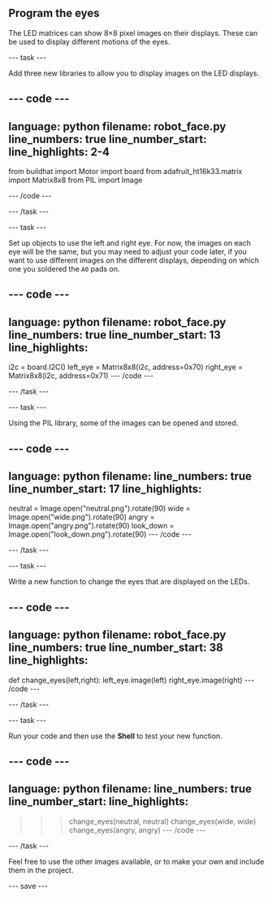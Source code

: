 ## Program the eyes

The LED matrices can show 8×8 pixel images on their displays. These can be used to display different motions of the eyes.

--- task ---

Add three new libraries to allow you to display images on the LED displays.

--- code ---
---
language: python
filename: robot_face.py
line_numbers: true
line_number_start: 
line_highlights: 2-4
---
from buildhat import Motor
import board
from adafruit_ht16k33.matrix import Matrix8x8
from PIL import Image

--- /code ---

--- /task ---

--- task ---

Set up objects to use the left and right eye. For now, the images on each eye will be the same, but you may need to adjust your code later, if you want to use different images on the different displays, depending on which one you soldered the `A0` pads on.

--- code ---
---
language: python
filename: robot_face.py
line_numbers: true
line_number_start: 13
line_highlights: 
---

i2c = board.I2C()
left_eye = Matrix8x8(i2c, address=0x70)
right_eye = Matrix8x8(i2c, address=0x71)
--- /code ---

--- /task ---

--- task ---

Using the PIL library, some of the images can be opened and stored.

--- code ---
---
language: python
filename: 
line_numbers: true
line_number_start: 17
line_highlights: 
---

neutral = Image.open("neutral.png").rotate(90)
wide = Image.open("wide.png").rotate(90)
angry = Image.open("angry.png").rotate(90)
look_down = Image.open("look_down.png").rotate(90)
--- /code ---

--- /task ---

--- task ---

Write a new function to change the eyes that are displayed on the LEDs.

--- code ---
---
language: python
filename: robot_face.py
line_numbers: true
line_number_start: 38
line_highlights: 
---
def change_eyes(left,right):
    left_eye.image(left)
    right_eye.image(right)
--- /code ---

--- /task ---

--- task ---

Run your code and then use the **Shell** to test your new function.

--- code ---
---
language: python
filename: 
line_numbers: true
line_number_start: 
line_highlights: 
---
>>> change_eyes(neutral, neutral)
>>> change_eyes(wide, wide)
>>> change_eyes(angry, angry)
--- /code ---

--- /task ---

Feel free to use the other images available, or to make your own and include them in the project.

--- save ---
